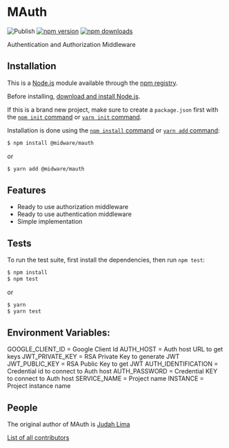 # MAuth

![Publish](https://github.com/Judahh/mauth/workflows/Publish/badge.svg)
[![npm version](https://badge.fury.io/js/%40midware%2Fmauth.svg)](https://badge.fury.io/js/%40midware%2Fmauth)
[![npm downloads](https://img.shields.io/npm/dt/%40midware%2Fmauth.svg)](https://img.shields.io/npm/dt/%40midware%2Fmauth.svg)

Authentication and Authorization Middleware

## Installation

This is a [Node.js](https://nodejs.org/en/) module available through the
[npm registry](https://www.npmjs.com/).

Before installing,
[download and install Node.js](https://nodejs.org/en/download/).

If this is a brand new project, make sure to create a `package.json` first with
the [`npm init` command](https://docs.npmjs.com/creating-a-package-json-file) or
[`yarn init` command](https://classic.yarnpkg.com/en/docs/cli/init/).

Installation is done using the
[`npm install` command](https://docs.npmjs.com/getting-started/installing-npm-packages-locally)
or [`yarn add` command](https://classic.yarnpkg.com/en/docs/cli/add):

```bash
$ npm install @midware/mauth
```

or

```bash
$ yarn add @midware/mauth
```

## Features

- Ready to use authorization middleware
- Ready to use authentication middleware
- Simple implementation

## Tests

To run the test suite, first install the dependencies, then run `npm test`:

```bash
$ npm install
$ npm test
```

or

```bash
$ yarn
$ yarn test
```

## Environment Variables:
GOOGLE_CLIENT_ID = Google Client Id
AUTH_HOST = Auth host URL to get keys
JWT_PRIVATE_KEY = RSA Private Key to generate JWT
JWT_PUBLIC_KEY = RSA Public Key to get JWT
AUTH_IDENTIFICATION = Credential id to connect to  Auth host
AUTH_PASSWORD = Credential KEY to connect to  Auth host
SERVICE_NAME = Project name
INSTANCE = Project instance name

## People

The original author of MAuth is [Judah Lima](https://github.com/Judahh)

[List of all contributors](https://github.com/Judahh/mauth/graphs/contributors)
